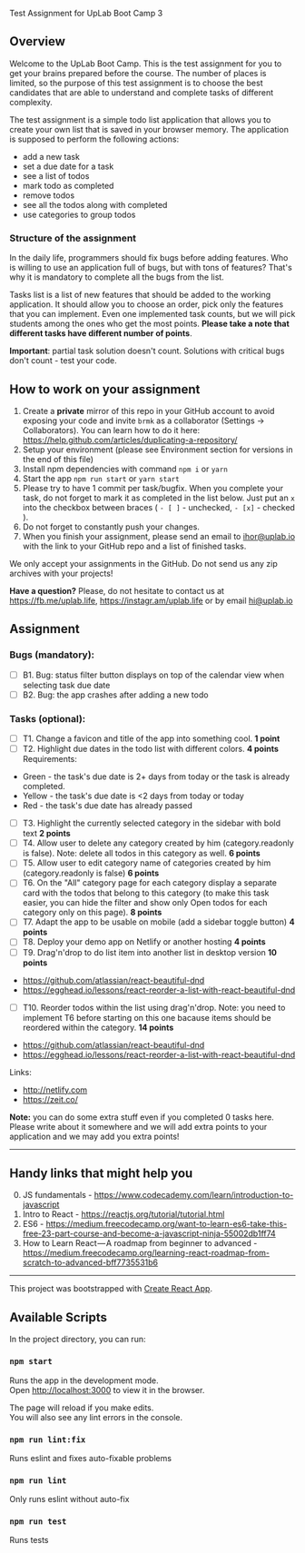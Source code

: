 Test Assignment for UpLab Boot Camp 3
## Overview
Welcome to the UpLab Boot Camp. This is the test assignment for you to get your brains prepared before the course. The number of places is limited, so the purpose of this test assignment is to choose the best candidates that are able to understand and complete tasks of different complexity.

The test assignment is a simple todo list application that allows you to create your own list that is saved in your browser memory. 
The application is supposed to perform the following actions:
- add a new task
- set a due date for a task
- see a list of todos
- mark todo as completed
- remove todos
- see all the todos along with completed
- use categories to group todos

### Structure of the assignment
In the daily life, programmers should fix bugs before adding features. Who is willing to use an application full of bugs, but with tons of features? That's why it is mandatory to complete all the bugs from the list.

Tasks list is a list of new features that should be added to the working application. It should allow you to choose an order, pick only the features that you can implement. Even one implemented task counts, but we will pick students among the ones who get the most points.
__Please take a note that different tasks have different number of points__.

__Important__: partial task solution doesn't count. Solutions with critical bugs don't count - test your code.

## How to work on your assignment

1. Create a __private__ mirror of this repo in your GitHub account to avoid exposing your code and invite `brmk` as a collaborator (Settings -> Collaborators). You can learn how to do it here: https://help.github.com/articles/duplicating-a-repository/
2. Setup your environment (please see Environment section for versions in the end of this file)
3. Install npm dependencies with command `npm i` or `yarn`
4. Start the app `npm run start` or `yarn start`
5. Please try to have 1 commit per task/bugfix. When you complete your task, do not forget to mark it as completed in the list below. Just put an `x` into the checkbox between braces ( `- [ ]` - unchecked, `- [x]` - checked ).
6. Do not forget to constantly push your changes.
7. When you finish your assignment, please send an email to ihor@uplab.io with the link to your GitHub repo and a list of finished tasks.

We only accept your assignments in the GitHub. Do not send us any zip archives with your projects!

__Have a question?__ Please, do not hesitate to contact us at https://fb.me/uplab.life, https://instagr.am/uplab.life or by email hi@uplab.io

## Assignment

### Bugs (mandatory):

- [ ] B1. Bug: status filter button displays on top of the calendar view when selecting task due date
- [ ] B2. Bug: the app crashes after adding a new todo

### Tasks (optional):

- [ ] T1. Change a favicon and title of the app into something cool. __1 point__
- [ ] T2. Highlight due dates in the todo list with different colors. __4 points__ 
Requirements:
* Green - the task's due date is 2+ days from today or the task is already completed.
* Yellow - the task's due date is <2 days from today or today
* Red - the task's due date has already passed
- [ ] T3. Highlight the currently selected category in the sidebar with bold text __2 points__
- [ ] T4. Allow user to delete any category created by him (category.readonly is false). Note: delete all todos in this category as well. __6 points__
- [ ] T5. Allow user to edit category name of categories created by him (category.readonly is false) __6 points__
- [ ] T6. On the "All" category page for each category display a separate card with the todos that belong to this category (to make this task easier, you can hide the filter and show only Open todos for each category only on this page). __8 points__
- [ ] T7. Adapt the app to be usable on mobile (add a sidebar toggle button) __4 points__
- [ ] T8. Deploy your demo app on Netlify or another hosting __4 points__ 
- [ ] T9. Drag'n'drop to do list item into another list in desktop version __10 points__
* https://github.com/atlassian/react-beautiful-dnd
* https://egghead.io/lessons/react-reorder-a-list-with-react-beautiful-dnd
- [ ] T10. Reorder todos within the list using drag'n'drop. Note: you need to implement T6 before starting on this one bacause items should be reordered within the category. __14 points__
* https://github.com/atlassian/react-beautiful-dnd
* https://egghead.io/lessons/react-reorder-a-list-with-react-beautiful-dnd

Links:
* http://netlify.com
* https://zeit.co/

__Note:__ you can do some extra stuff even if you completed 0 tasks here. Please write about it somewhere and we will add extra points to your application and we may add you extra points!

-----

## Handy links that might help you

0. JS fundamentals - https://www.codecademy.com/learn/introduction-to-javascript
1. Intro to React - https://reactjs.org/tutorial/tutorial.html
2. ES6 - https://medium.freecodecamp.org/want-to-learn-es6-take-this-free-23-part-course-and-become-a-javascript-ninja-55002db1ff74
3. How to Learn React — A roadmap from beginner to advanced - https://medium.freecodecamp.org/learning-react-roadmap-from-scratch-to-advanced-bff7735531b6

--- 

This project was bootstrapped with [Create React App](https://github.com/facebook/create-react-app).

## Available Scripts

In the project directory, you can run:

### `npm start`

Runs the app in the development mode.<br>
Open [http://localhost:3000](http://localhost:3000) to view it in the browser.

The page will reload if you make edits.<br>
You will also see any lint errors in the console.


### `npm run lint:fix`

Runs eslint and fixes auto-fixable problems

### `npm run lint`

Only runs eslint without auto-fix

### `npm run test`

Runs tests
